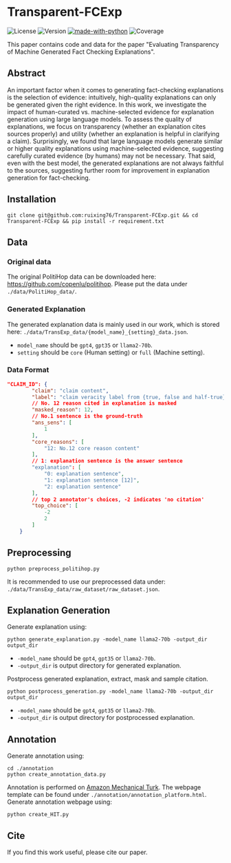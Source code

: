 # Transparent-FCExp

![License](https://img.shields.io/badge/license-MIT-blue)
![Version](https://img.shields.io/badge/version-1.0.0-blue)
[![made-with-python](https://img.shields.io/badge/Made%20with-Python-red.svg)](#python)
![Coverage](https://img.shields.io/badge/coverage-70%25-brightgreen)



This paper contains code and data for the paper "Evaluating Transparency of Machine Generated Fact Checking Explanations".

## Abstract
An important factor when it comes to generating fact-checking explanations is the selection of evidence: intuitively, high-quality explanations can only be generated given the right evidence. In this work, we investigate the impact of human-curated vs. machine-selected evidence for explanation generation using large language models. To assess the quality of explanations, we focus on transparency (whether an explanation cites sources properly) and utility (whether an explanation is helpful in clarifying a claim). Surprisingly, we found that large language models generate similar or higher quality explanations using machine-selected evidence, suggesting carefully curated evidence (by humans) may not be necessary. That said, even with the best model, the generated explanations are not always faithful to the sources, suggesting further room for improvement in explanation generation for fact-checking.
## Installation
```
git clone git@github.com:ruixing76/Transparent-FCExp.git && cd Transparent-FCExp && pip install -r requirement.txt
```

## Data
### Original data
The original PolitiHop data can be downloaded here: https://github.com/copenlu/politihop. Please put the data under `./data/PolitiHop_data/`.

### Generated Explanation
The generated explanation data is mainly used in our work, which is stored here: `./data/TransExp_data/{model_name}_{setting}_data.json`.

- `model_name` should be `gpt4`, `gpt35` or `llama2-70b`.
- `setting` should be `core` (Human setting) or `full` (Machine setting).

### Data Format
```json
"CLAIM_ID": {
        "claim": "claim content",
        "label": "claim veracity label from {true, false and half-true}",
        // No. 12 reason cited in explanation is masked
        "masked_reason": 12,
        // No.1 sentence is the ground-truth
        "ans_sens": [
            1 
        ],
        "core_reasons": [
            "12: No.12 core reason content"
        ],
        // 1: explanation sentence is the answer sentence
        "explanation": [
            "0: explanation sentence",
            "1: explanation sentence [12]",
            "2: explanation sentence"
        ],
        // top 2 annotator's choices, -2 indicates 'no citation'
        "top_choice": [
            -2
            2
        ]
    }
```

## Preprocessing
```
python preprocess_politihop.py
```
It is recommended to use our preprocessed data under: `./data/TransExp_data/raw_dataset/raw_dataset.json`.

## Explanation Generation
Generate explanation using:
```
python generate_explanation.py -model_name llama2-70b -output_dir output_dir
```
- `-model_name` should be `gpt4`, `gpt35` or `llama2-70b`.
- `-output_dir` is output directory for generated explanation.

Postprocess generated explanation, extract, mask and sample citation.
```
python postprocess_generation.py -model_name llama2-70b -output_dir output_dir
```
- `-model_name` should be `gpt4`, `gpt35` or `llama2-70b`.
- `-output_dir` is output directory for postprocessed explanation.

## Annotation
Generate annotation using:
```
cd ./annotation
python create_annotation_data.py
```

Annotation is performed on [Amazon Mechanical Turk](https://www.mturk.com/). The webpage template can be found under `./annotation/annotation_platform.html`. Generate annotation webpage using:
```
python create_HIT.py
```

## Cite
If you find this work useful, please cite our paper.
